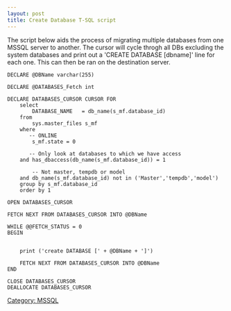 ```yaml
---
layout: post 
title: Create Database T-SQL script
---
```


The script below aids the process of migrating multiple databases from
one MSSQL server to another. The cursor will cycle throgh all DBs
excluding the system databases and print out a \'CREATE DATABASE
\[dbname\]\' line for each one. This can then be ran on the destination
server.

    DECLARE @DBName varchar(255)

    DECLARE @DATABASES_Fetch int

    DECLARE DATABASES_CURSOR CURSOR FOR
        select
            DATABASE_NAME   = db_name(s_mf.database_id)
        from
            sys.master_files s_mf
        where
           -- ONLINE
            s_mf.state = 0 

           -- Only look at databases to which we have access
        and has_dbaccess(db_name(s_mf.database_id)) = 1 

            -- Not master, tempdb or model
        and db_name(s_mf.database_id) not in ('Master','tempdb','model')
        group by s_mf.database_id
        order by 1

    OPEN DATABASES_CURSOR

    FETCH NEXT FROM DATABASES_CURSOR INTO @DBName

    WHILE @@FETCH_STATUS = 0
    BEGIN
      

        print ('create DATABASE [' + @DBName + ']')

        FETCH NEXT FROM DATABASES_CURSOR INTO @DBName
    END

    CLOSE DATABASES_CURSOR
    DEALLOCATE DATABASES_CURSOR

[Category: MSSQL](Category:_MSSQL "wikilink")
